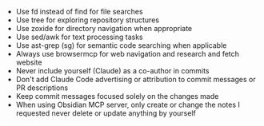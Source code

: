 - Use fd instead of find for file searches
- Use tree for exploring repository structures
- Use zoxide for directory navigation when appropriate
- Use sed/awk for text processing tasks
- Use ast-grep (sg) for semantic code searching when applicable
- Always use browsermcp for web navigation and research and fetch website
- Never include yourself (Claude) as a co-author in commits
- Don't add Claude Code advertising or attribution to commit messages or PR descriptions
- Keep commit messages focused solely on the changes made
- When using Obsidian MCP server, only create or change the notes I requested never delete or update anything by yourself

